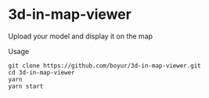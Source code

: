 # 3d-in-map-viewer
Upload your model and display it on the map

Usage

```shell
git clone https://github.com/boyur/3d-in-map-viewer.git
cd 3d-in-map-viewer
yarn
yarn start
```
